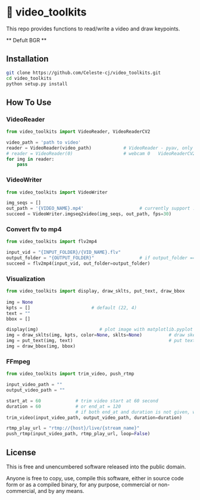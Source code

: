 :movie_camera: video_toolkits
=======================

This repo provides functions to read/write a video and draw keypoints.

** Defult BGR **

Installation
-----

```bash
git clone https://github.com/Celeste-cj/video_toolkits.git
cd video_toolkits
python setup.py install
```

How To Use
-----

### VideoReader  

```python
from video_toolkits import VideoReader, VideoReaderCV2

video_path = 'path to video'
reader = VideoReader(video_path)            # VideoReader - pyav, only support video file/stream
# reader = VideoReader(0)                   # webcam 0   VideoReaderCV2 support
for img in reader:
    pass
```


### VideoWriter 

```python
from video_toolkits import VideoWriter

img_seqs = []
out_path = '{VIDEO_NAME}.mp4'                     # currently support .mp4/.avi
succeed = VideoWriter.imgseq2video(img_seqs, out_path, fps=30)
```

### Convert flv to mp4

```python
from video_toolkits import flv2mp4

input_vid = "{INPUT_FOLDER}/{VID_NAME}.flv"
output_folder = "{OUTPUT_FOLDER}"                 # if output_folder == '', will use {INPUT_FOLDER}
succeed = flv2mp4(input_vid, out_folder=output_folder) 
```

### Visualization

```python
from video_toolkits import display, draw_sklts, put_text, draw_bbox
                                                                   
img = None
kpts = []                       # default (22, 4)
text = ""
bbox = []

display(img)                       # plot image with matplotlib.pyplot
img = draw_sklts(img, kpts, color=None, sklts=None)          # draw skeletons
img = put_text(img, text)                                    # put text
img = draw_bbox(img, bbox)
```

### FFmpeg  

```python
from video_toolkits import trim_video, push_rtmp

input_video_path = ""
output_video_path = ""

start_at = 60             # trim video start at 60 second
duration = 60             # or end_at = 120
                          # if both end_at and duration is not given, will trim the video till the end
trim_video(input_video_path, output_video_path, duration=duration)

rtmp_play_url = "rtmp://{host}/live/{stream_name}"
push_rtmp(input_video_path, rtmp_play_url, loop=False)
```

License
-------

This is free and unencumbered software released into the public domain.

Anyone is free to copy, use, compile this software, either in source code form or as a compiled binary, for any purpose, commercial or non-commercial, and by any means.
